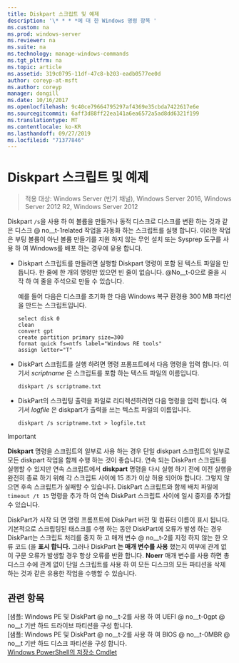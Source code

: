 ```yaml
---
title: Diskpart 스크립트 및 예제
description: '\* * * *에 대 한 Windows 명령 항목 '
ms.custom: na
ms.prod: windows-server
ms.reviewer: na
ms.suite: na
ms.technology: manage-windows-commands
ms.tgt_pltfrm: na
ms.topic: article
ms.assetid: 319c0795-11df-47c8-b203-eadb0577ee0d
author: coreyp-at-msft
ms.author: coreyp
manager: dongill
ms.date: 10/16/2017
ms.openlocfilehash: 9c40ce79664795297af4369e35cbda7422617e6e
ms.sourcegitcommit: 6aff3d88ff22ea141a6ea6572a5ad8dd6321f199
ms.translationtype: MT
ms.contentlocale: ko-KR
ms.lasthandoff: 09/27/2019
ms.locfileid: "71377846"
---
```

# <a name="diskpart-scripts-and-examples"></a>Diskpart 스크립트 및 예제

>적용 대상: Windows Server (반기 채널), Windows Server 2016, Windows Server 2012 R2, Windows Server 2012

Diskpart `/s`을 사용 하 여 볼륨을 만들거나 동적 디스크로 디스크를 변환 하는 것과 같은 디스크 @ no__t-1related 작업을 자동화 하는 스크립트를 실행 합니다. 이러한 작업은 부팅 볼륨이 아닌 볼륨 만들기를 지원 하지 않는 무인 설치 또는 Sysprep 도구를 사용 하 여 Windows를 배포 하는 경우에 유용 합니다.  
  
-   Diskpart 스크립트를 만들려면 실행할 Diskpart 명령이 포함 된 텍스트 파일을 만듭니다. 한 줄에 한 개의 명령만 있으면 빈 줄이 없습니다. @No__t-0으로 줄을 시작 하 여 줄을 주석으로 만들 수 있습니다.  
  
    예를 들어 다음은 디스크를 초기화 한 다음 Windows 복구 환경용 300 MB 파티션을 만드는 스크립트입니다.  
  
    ```  
    select disk 0  
    clean  
    convert gpt  
    create partition primary size=300  
    format quick fs=ntfs label="Windows RE tools"  
    assign letter="T"  
    ```  
  
-   DiskPart 스크립트를 실행 하려면 명령 프롬프트에서 다음 명령을 입력 합니다. 여기서 *scriptname* 은 스크립트를 포함 하는 텍스트 파일의 이름입니다.  
  
    ```  
    diskpart /s scriptname.txt  
    ```  
  
-   DiskPart의 스크립팅 출력을 파일로 리디렉션하려면 다음 명령을 입력 합니다. 여기서 *logfile* 은 diskpart가 출력을 쓰는 텍스트 파일의 이름입니다.  
  
    ```  
    diskpart /s scriptname.txt > logfile.txt  
    ```  
  
> [!IMPORTANT]  
> **Diskpart** 명령을 스크립트의 일부로 사용 하는 경우 단일 diskpart 스크립트의 일부로 모든 diskpart 작업을 함께 수행 하는 것이 좋습니다. 연속 되는 DiskPart 스크립트를 실행할 수 있지만 연속 스크립트에서 **diskpart** 명령을 다시 실행 하기 전에 이전 실행을 완전히 종료 하기 위해 각 스크립트 사이에 15 초가 이상 허용 되어야 합니다. 그렇지 않으면 후속 스크립트가 실패할 수 있습니다. DiskPart 스크립트와 함께 배치 파일에 `timeout /t 15` 명령을 추가 하 여 연속 DiskPart 스크립트 사이에 일시 중지를 추가할 수 있습니다.  
  
DiskPart가 시작 되 면 명령 프롬프트에 DiskPart 버전 및 컴퓨터 이름이 표시 됩니다. 기본적으로 스크립팅된 태스크를 수행 하는 동안 DiskPart에 오류가 발생 하는 경우 DiskPart는 스크립트 처리를 중지 하 고 매개 변수 @ no__t-2를 지정 하지 않는 한 오류 코드 \(을 **표시 합니다.** 그러나 DiskPart **는 매개 변수를 사용** 했는지 여부에 관계 없이 구문 오류가 발생할 경우 항상 오류를 반환 합니다. **Noerr** 매개 변수를 사용 하면 총 디스크 수에 관계 없이 단일 스크립트를 사용 하 여 모든 디스크의 모든 파티션을 삭제 하는 것과 같은 유용한 작업을 수행할 수 있습니다.  
  
## <a name="see-also"></a>관련 항목  
[샘플: Windows PE 및 DiskPart @ no__t-2를 사용 하 여 UEFI @ no__t-0gpt @ no__t 기반 하드 드라이브 파티션을 구성 합니다.  
[샘플: Windows PE 및 DiskPart @ no__t-2를 사용 하 여 BIOS @ no__t-0MBR @ no__t 기반 하드 디스크 파티션을 구성 합니다.  
[Windows PowerShell의 저장소 Cmdlet](https://technet.microsoft.com/library/hh848705.aspx)  
  

